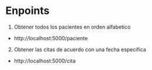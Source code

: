 # Enpoints

1. Obtener todos los pacientes en orden alfabetico
* http://localhost:5000/paciente

2. Obtener las citas de acuerdo con una fecha especifica
* http://localhost:5000/cita